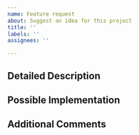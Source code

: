 ```yaml
---
name: Feature request
about: Suggest an idea for this project
title: ''
labels: ''
assignees: ''

---
```


## Detailed Description
<!--- Provide a detailed description of the change or addition you are proposing -->

## Possible Implementation
<!--- Share ideas for implementing the addition or change if you already thought of something (not obligatory) -->

## Additional Comments
